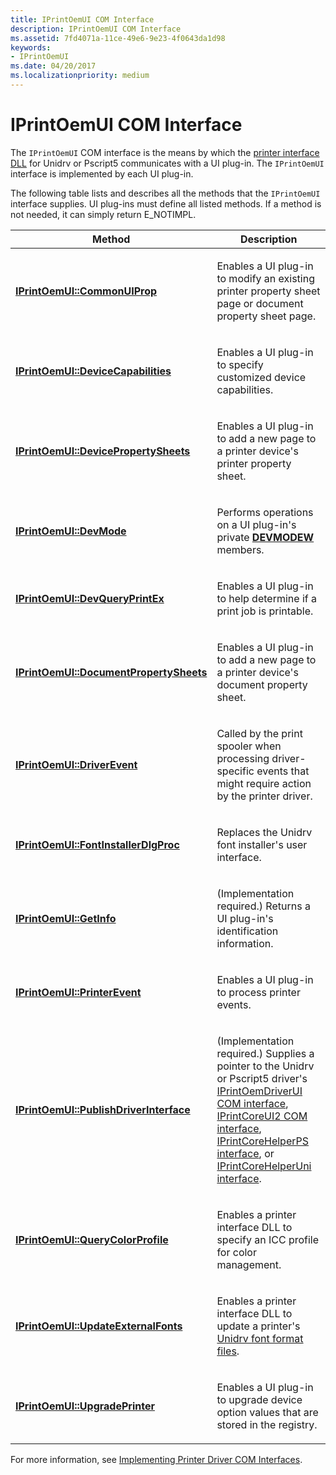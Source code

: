 ```yaml
---
title: IPrintOemUI COM Interface
description: IPrintOemUI COM Interface
ms.assetid: 7fd4071a-11ce-49e6-9e23-4f0643da1d98
keywords:
- IPrintOemUI
ms.date: 04/20/2017
ms.localizationpriority: medium
---
```


# IPrintOemUI COM Interface





The `IPrintOemUI` COM interface is the means by which the [printer interface DLL](printer-interface-dll.md) for Unidrv or Pscript5 communicates with a UI plug-in. The `IPrintOemUI` interface is implemented by each UI plug-in.

The following table lists and describes all the methods that the `IPrintOemUI` interface supplies. UI plug-ins must define all listed methods. If a method is not needed, it can simply return E\_NOTIMPL.

<table>
<colgroup>
<col width="50%" />
<col width="50%" />
</colgroup>
<thead>
<tr class="header">
<th>Method</th>
<th>Description</th>
</tr>
</thead>
<tbody>
<tr class="odd">
<td><p><a href="https://msdn.microsoft.com/library/windows/hardware/ff554159" data-raw-source="[&lt;strong&gt;IPrintOemUI::CommonUIProp&lt;/strong&gt;](https://msdn.microsoft.com/library/windows/hardware/ff554159)"><strong>IPrintOemUI::CommonUIProp</strong></a></p></td>
<td><p>Enables a UI plug-in to modify an existing printer property sheet page or document property sheet page.</p></td>
</tr>
<tr class="even">
<td><p><a href="https://msdn.microsoft.com/library/windows/hardware/ff554162" data-raw-source="[&lt;strong&gt;IPrintOemUI::DeviceCapabilities&lt;/strong&gt;](https://msdn.microsoft.com/library/windows/hardware/ff554162)"><strong>IPrintOemUI::DeviceCapabilities</strong></a></p></td>
<td><p>Enables a UI plug-in to specify customized device capabilities.</p></td>
</tr>
<tr class="odd">
<td><p><a href="https://msdn.microsoft.com/library/windows/hardware/ff554165" data-raw-source="[&lt;strong&gt;IPrintOemUI::DevicePropertySheets&lt;/strong&gt;](https://msdn.microsoft.com/library/windows/hardware/ff554165)"><strong>IPrintOemUI::DevicePropertySheets</strong></a></p></td>
<td><p>Enables a UI plug-in to add a new page to a printer device&#39;s printer property sheet.</p></td>
</tr>
<tr class="even">
<td><p><a href="https://msdn.microsoft.com/library/windows/hardware/ff554167" data-raw-source="[&lt;strong&gt;IPrintOemUI::DevMode&lt;/strong&gt;](https://msdn.microsoft.com/library/windows/hardware/ff554167)"><strong>IPrintOemUI::DevMode</strong></a></p></td>
<td><p>Performs operations on a UI plug-in&#39;s private <a href="https://msdn.microsoft.com/library/windows/hardware/ff552837" data-raw-source="[&lt;strong&gt;DEVMODEW&lt;/strong&gt;](https://msdn.microsoft.com/library/windows/hardware/ff552837)"><strong>DEVMODEW</strong></a> members.</p></td>
</tr>
<tr class="odd">
<td><p><a href="https://msdn.microsoft.com/library/windows/hardware/ff554172" data-raw-source="[&lt;strong&gt;IPrintOemUI::DevQueryPrintEx&lt;/strong&gt;](https://msdn.microsoft.com/library/windows/hardware/ff554172)"><strong>IPrintOemUI::DevQueryPrintEx</strong></a></p></td>
<td><p>Enables a UI plug-in to help determine if a print job is printable.</p></td>
</tr>
<tr class="even">
<td><p><a href="https://msdn.microsoft.com/library/windows/hardware/ff554173" data-raw-source="[&lt;strong&gt;IPrintOemUI::DocumentPropertySheets&lt;/strong&gt;](https://msdn.microsoft.com/library/windows/hardware/ff554173)"><strong>IPrintOemUI::DocumentPropertySheets</strong></a></p></td>
<td><p>Enables a UI plug-in to add a new page to a printer device&#39;s document property sheet.</p></td>
</tr>
<tr class="odd">
<td><p><a href="https://msdn.microsoft.com/library/windows/hardware/ff554175" data-raw-source="[&lt;strong&gt;IPrintOemUI::DriverEvent&lt;/strong&gt;](https://msdn.microsoft.com/library/windows/hardware/ff554175)"><strong>IPrintOemUI::DriverEvent</strong></a></p></td>
<td><p>Called by the print spooler when processing driver-specific events that might require action by the printer driver.</p></td>
</tr>
<tr class="even">
<td><p><a href="https://msdn.microsoft.com/library/windows/hardware/ff554176" data-raw-source="[&lt;strong&gt;IPrintOemUI::FontInstallerDlgProc&lt;/strong&gt;](https://msdn.microsoft.com/library/windows/hardware/ff554176)"><strong>IPrintOemUI::FontInstallerDlgProc</strong></a></p></td>
<td><p>Replaces the Unidrv font installer&#39;s user interface.</p></td>
</tr>
<tr class="odd">
<td><p><a href="https://msdn.microsoft.com/library/windows/hardware/ff554178" data-raw-source="[&lt;strong&gt;IPrintOemUI::GetInfo&lt;/strong&gt;](https://msdn.microsoft.com/library/windows/hardware/ff554178)"><strong>IPrintOemUI::GetInfo</strong></a></p></td>
<td><p>(Implementation required.) Returns a UI plug-in&#39;s identification information.</p></td>
</tr>
<tr class="even">
<td><p><a href="https://msdn.microsoft.com/library/windows/hardware/ff554182" data-raw-source="[&lt;strong&gt;IPrintOemUI::PrinterEvent&lt;/strong&gt;](https://msdn.microsoft.com/library/windows/hardware/ff554182)"><strong>IPrintOemUI::PrinterEvent</strong></a></p></td>
<td><p>Enables a UI plug-in to process printer events.</p></td>
</tr>
<tr class="odd">
<td><p><a href="https://msdn.microsoft.com/library/windows/hardware/ff554184" data-raw-source="[&lt;strong&gt;IPrintOemUI::PublishDriverInterface&lt;/strong&gt;](https://msdn.microsoft.com/library/windows/hardware/ff554184)"><strong>IPrintOemUI::PublishDriverInterface</strong></a></p></td>
<td><p>(Implementation required.) Supplies a pointer to the Unidrv or Pscript5 driver&#39;s <a href="iprintoemdriverui-com-interface.md" data-raw-source="[IPrintOemDriverUI COM interface](iprintoemdriverui-com-interface.md)">IPrintOemDriverUI COM interface</a>, <a href="iprintcoreui2-com-interface.md" data-raw-source="[IPrintCoreUI2 COM interface](iprintcoreui2-com-interface.md)">IPrintCoreUI2 COM interface</a>, <a href="https://msdn.microsoft.com/library/windows/hardware/ff552906" data-raw-source="[IPrintCoreHelperPS interface](https://msdn.microsoft.com/library/windows/hardware/ff552906)">IPrintCoreHelperPS interface</a>, or <a href="https://msdn.microsoft.com/library/windows/hardware/ff552940" data-raw-source="[IPrintCoreHelperUni interface](https://msdn.microsoft.com/library/windows/hardware/ff552940)">IPrintCoreHelperUni interface</a>.</p></td>
</tr>
<tr class="even">
<td><p><a href="https://msdn.microsoft.com/library/windows/hardware/ff554186" data-raw-source="[&lt;strong&gt;IPrintOemUI::QueryColorProfile&lt;/strong&gt;](https://msdn.microsoft.com/library/windows/hardware/ff554186)"><strong>IPrintOemUI::QueryColorProfile</strong></a></p></td>
<td><p>Enables a printer interface DLL to specify an ICC profile for color management.</p></td>
</tr>
<tr class="odd">
<td><p><a href="https://msdn.microsoft.com/library/windows/hardware/ff554188" data-raw-source="[&lt;strong&gt;IPrintOemUI::UpdateExternalFonts&lt;/strong&gt;](https://msdn.microsoft.com/library/windows/hardware/ff554188)"><strong>IPrintOemUI::UpdateExternalFonts</strong></a></p></td>
<td><p>Enables a printer interface DLL to update a printer&#39;s <a href="customized-font-management.md#ddk-unidrv-font-format-files-gg" data-raw-source="[Unidrv font format files](customized-font-management.md#ddk-unidrv-font-format-files-gg)">Unidrv font format files</a>.</p></td>
</tr>
<tr class="even">
<td><p><a href="https://msdn.microsoft.com/library/windows/hardware/ff554189" data-raw-source="[&lt;strong&gt;IPrintOemUI::UpgradePrinter&lt;/strong&gt;](https://msdn.microsoft.com/library/windows/hardware/ff554189)"><strong>IPrintOemUI::UpgradePrinter</strong></a></p></td>
<td><p>Enables a UI plug-in to upgrade device option values that are stored in the registry.</p></td>
</tr>
</tbody>
</table>

 

For more information, see [Implementing Printer Driver COM Interfaces](implementing-printer-driver-com-interfaces.md).

 

 




